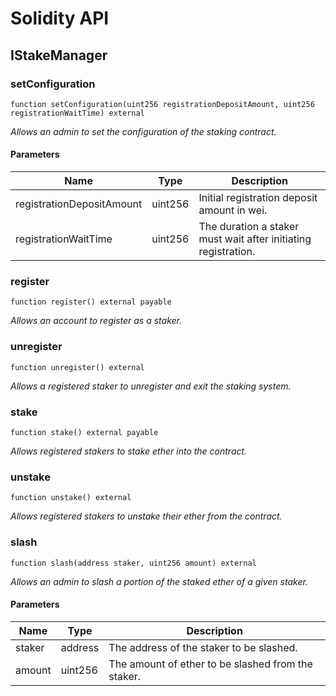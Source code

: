 # Solidity API

## IStakeManager

### setConfiguration

```solidity
function setConfiguration(uint256 registrationDepositAmount, uint256 registrationWaitTime) external
```

_Allows an admin to set the configuration of the staking contract._

#### Parameters

| Name | Type | Description |
| ---- | ---- | ----------- |
| registrationDepositAmount | uint256 | Initial registration deposit amount in wei. |
| registrationWaitTime | uint256 | The duration a staker must wait after initiating registration. |

### register

```solidity
function register() external payable
```

_Allows an account to register as a staker._

### unregister

```solidity
function unregister() external
```

_Allows a registered staker to unregister and exit the staking system._

### stake

```solidity
function stake() external payable
```

_Allows registered stakers to stake ether into the contract._

### unstake

```solidity
function unstake() external
```

_Allows registered stakers to unstake their ether from the contract._

### slash

```solidity
function slash(address staker, uint256 amount) external
```

_Allows an admin to slash a portion of the staked ether of a given staker._

#### Parameters

| Name | Type | Description |
| ---- | ---- | ----------- |
| staker | address | The address of the staker to be slashed. |
| amount | uint256 | The amount of ether to be slashed from the staker. |

